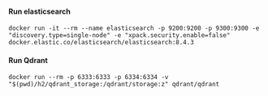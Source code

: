 #### Run elasticsearch

```
docker run -it --rm --name elasticsearch -p 9200:9200 -p 9300:9300 -e "discovery.type=single-node" -e "xpack.security.enable=false" docker.elastic.co/elasticsearch/elasticsearch:8.4.3
```

#### Run Qdrant

```
docker run --rm -p 6333:6333 -p 6334:6334 -v "$(pwd)/h2/qdrant_storage:/qdrant/storage:z" qdrant/qdrant
```